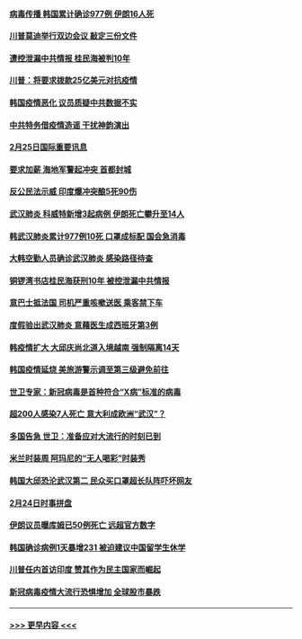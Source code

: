 #### [病毒传播 韩国累计确诊977例 伊朗16人死](../pages/prog202/a102785496.md?t=02260301) 
#### [川普莫迪举行双边会议 敲定三份文件](../pages/prog202/a102785486.md?t=02260301) 
#### [遭控泄漏中共情报 桂民海被判10年](../pages/prog202/a102785499.md?t=02260301) 
#### [川普：将要求拨款25亿美元对抗疫情](../pages/prog202/a102785490.md?t=02260301) 
#### [韩国疫情恶化 议员质疑中共数据不实](../pages/prog202/a102785460.md?t=02260301) 
#### [中共特务借疫情造谣 干扰神韵演出](../pages/prog202/a102785446.md?t=02260301) 
#### [2月25日国际重要讯息](../pages/prog202/a102785315.md?t=02260301) 
#### [要求加薪 海地军警起冲突 首都封城](../pages/prog202/a102785256.md?t=02260301) 
#### [反公民法示威 印度爆冲突酿5死90伤](../pages/prog202/a102785244.md?t=02260301) 
#### [武汉肺炎 科威特新增3起病例 伊朗死亡攀升至14人](../pages/prog202/a102785229.md?t=02260301) 
#### [韩武汉肺炎累计977例10死 口罩成标配 国会急消毒](../pages/prog202/a102784917.md?t=02260301) 
#### [大韩空勤人员确诊武汉肺炎 感染路径待查](../pages/prog202/a102785145.md?t=02260301) 
#### [铜锣湾书店桂民海获刑10年 被控泄漏中共情报](../pages/prog202/a102785088.md?t=02260301) 
#### [意巴士抵法国 司机严重咳嗽送医 乘客禁下车](../pages/prog202/a102785016.md?t=02260301) 
#### [度假验出武汉肺炎 意藉医生成西班牙第3例](../pages/prog202/a102785005.md?t=02260301) 
#### [韩疫情扩大 大邱庆尚北道入境越南 强制隔离14天](../pages/prog202/a102784992.md?t=02260301) 
#### [韩国疫情延烧 美旅游警示调至第三级避免前往](../pages/prog202/a102784949.md?t=02260301) 
#### [世卫专家：新冠病毒是首种符合“X病”标准的病毒](../pages/prog202/a102784702.md?t=02260301) 
#### [超200人感染7人死亡 意大利成欧洲“武汉”？](../pages/prog202/a102784822.md?t=02260301) 
#### [多国告急 世卫：准备应对大流行的时刻已到](../pages/prog202/a102784810.md?t=02260301) 
#### [米兰时装周 阿玛尼的“无人喝彩”时装秀](../pages/prog202/a102784750.md?t=02260301) 
#### [韩国大邱恐沦武汉第二 民众买口罩超长队阵吓坏网友](../pages/prog202/a102784714.md?t=02260301) 
#### [2月24日时事拼盘](../pages/prog202/a102784745.md?t=02260301) 
#### [伊朗议员曝库姆已50例死亡 远超官方数字](../pages/prog202/a102784656.md?t=02260301) 
#### [韩国确诊病例1天暴增231 被迫建议中国留学生休学](../pages/prog202/a102784629.md?t=02260301) 
#### [川普任内首访印度 赞其作为民主国家而崛起](../pages/prog202/a102784631.md?t=02260301) 
#### [新冠病毒疫情大流行恐惧增加 全球股市暴跌](../pages/prog202/a102784603.md?t=02260301) 

----
#### [ >>> 更早内容 <<< ](../indexes/prog202-earlier.md)
